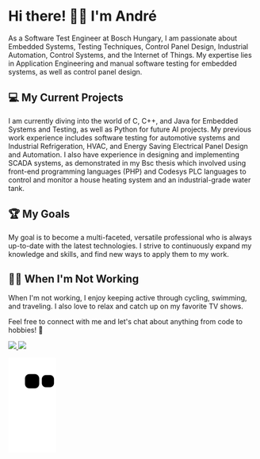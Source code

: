 # Hi there! 🙋‍♂️ I'm André

As a Software Test Engineer at Bosch Hungary, I am passionate about Embedded Systems, Testing Techniques, Control Panel Design, Industrial Automation, Control Systems, and the Internet of Things. My expertise lies in Application Engineering and manual software testing for embedded systems, as well as control panel design.

## 💻 My Current Projects
I am currently diving into the world of C, C++, and Java for Embedded Systems and Testing, as well as Python for future AI projects. My previous work experience includes software testing for automotive systems and Industrial Refrigeration, HVAC, and Energy Saving Electrical Panel Design and Automation. I also have experience in designing and implementing SCADA systems, as demonstrated in my Bsc thesis which involved using front-end programming languages (PHP) and Codesys PLC languages to control and monitor a house heating system and an industrial-grade water tank.

## 🏆 My Goals
My goal is to become a multi-faceted, versatile professional who is always up-to-date with the latest technologies. I strive to continuously expand my knowledge and skills, and find new ways to apply them to my work.

## 🚴‍♂️ When I'm Not Working
When I'm not working, I enjoy keeping active through cycling, swimming, and traveling. I also love to relax and catch up on my favorite TV shows.

Feel free to connect with me and let's chat about anything from code to hobbies! 💬


<div>
<a href="https://github.com/Andrebiasuz">
<img height="150em" src="https://github-readme-stats.vercel.app/api/top-langs/?username=Andrebiasuz&layout=compact&langs_count=7&theme=dracula"/>
<img height="150em" src="https://github-readme-stats.vercel.app/api?username=Andrebiasuz&show_icons=true&theme=dracula&include_all_commits=true&count_private=true"/>
</div>

![Snake animation](https://github.com/Andrebiasuz/Andrebiasuz/blob/output/github-contribution-grid-snake.svg)

<!--
**Andrebiasuz/Andrebiasuz** is a ✨ _special_ ✨ repository because its `README.md` (this file) appears on your GitHub profile.

Here are some ideas to get you started:

- 🔭 I’m currently working on ...
- 🌱 I’m currently learning ...
- 👯 I’m looking to collaborate on ...
- 🤔 I’m looking for help with ...
- 💬 Ask me about ...
- 📫 How to reach me: ...
- 😄 Pronouns: ...
- ⚡ Fun fact: ...
-->
